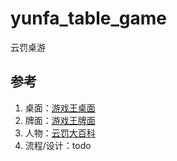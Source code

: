 # yunfa_table_game
云罚桌游

## 参考
1. 桌面：[游戏王桌面](https://image.baidu.com/search/detail?ct=503316480&z=0&ipn=d&word=%E6%B8%B8%E6%88%8F%E7%8E%8B&step_word=&hs=0&pn=271&spn=0&di=239800&pi=0&rn=1&tn=baiduimagedetail&is=0%2C0&istype=0&ie=utf-8&oe=utf-8&in=&cl=2&lm=-1&st=undefined&cs=742243426%2C819627072&os=257041734%2C1839634951&simid=4258459108%2C777661389&adpicid=0&lpn=0&ln=1528&fr=&fmq=1576004511958_R&fm=&ic=undefined&s=undefined&hd=undefined&latest=undefined&copyright=undefined&se=&sme=&tab=0&width=undefined&height=undefined&face=undefined&ist=&jit=&cg=&bdtype=0&oriquery=&objurl=http%3A%2F%2Fweb.wanyxbox.com%2Fupload%2Fscreenshot%2F08%2F14408_1.jpg&fromurl=ippr_z2C%24qAzdH3FAzdH3Fojk_z%26e3Bowgyxk5x_z%26e3Bv54AzdH3F1jpwtsAzdH3F899ab_z%26e3Bip4s&gsm=&rpstart=0&rpnum=0&islist=&querylist=&force=undefined)
1. 牌面：[游戏王牌面](https://image.baidu.com/search/detail?ct=503316480&z=0&ipn=d&word=%E6%B8%B8%E6%88%8F%E7%8E%8B&step_word=&hs=0&pn=238&spn=0&di=131340&pi=0&rn=1&tn=baiduimagedetail&is=0%2C0&istype=0&ie=utf-8&oe=utf-8&in=&cl=2&lm=-1&st=undefined&cs=1782454857%2C3452686404&os=191833661%2C3704155395&simid=4088476732%2C693287955&adpicid=0&lpn=0&ln=1528&fr=&fmq=1576004511958_R&fm=&ic=undefined&s=undefined&hd=undefined&latest=undefined&copyright=undefined&se=&sme=&tab=0&width=undefined&height=undefined&face=undefined&ist=&jit=&cg=&bdtype=0&oriquery=&objurl=http%3A%2F%2Fg-search1.alicdn.com%2Fimg%2Fbao%2Fuploaded%2Fi2%2F128871598%2FTB2VB_1cSiK.eBjSZFsXXbxZpXa_!!128871598.jpg_300x300.jpg&fromurl=ippr_z2C%24qAzdH3FAzdH3Fooo_z%26e3B8mbb_z%26e3Bv54AzdH3Fi75AzdH3FCABFB8FbBFAb_z%26e3Bip4s&gsm=&rpstart=0&rpnum=0&islist=&querylist=&force=undefined)
1. 人物：[云罚大百科](https://github.com/shiyuwudi/yunfa_wiki/wiki)
1. 流程/设计：todo